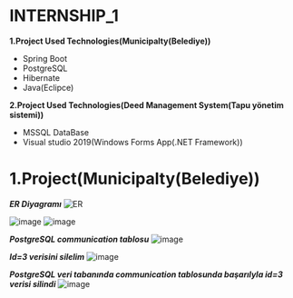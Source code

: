 # INTERNSHIP_1
**1.Project Used Technologies(Municipalty(Belediye))**
* Spring Boot
* PostgreSQL
* Hibernate
* Java(Eclipce)

**2.Project Used Technologies(Deed Management System(Tapu yönetim sistemi))**
*	MSSQL DataBase
*	Visual studio 2019(Windows Forms App(.NET Framework))
# 1.Project(Municipalty(Belediye))
***ER Diyagramı***
![ER](https://user-images.githubusercontent.com/59871974/155895903-2fca7c99-99db-4213-a549-1b49ee0db4a5.png)

![image](https://user-images.githubusercontent.com/59871974/155896287-017afb88-dce4-4676-9e0b-cee66ae35fc1.png)
![image](https://user-images.githubusercontent.com/59871974/155896303-505f98ee-c44a-4463-80ad-2aa0717972d4.png)

***PostgreSQL communication tablosu***
![image](https://user-images.githubusercontent.com/59871974/155896406-6c32531e-c9ab-4308-8647-0d5a58a1aca3.png)

***Id=3 verisini silelim***
![image](https://user-images.githubusercontent.com/59871974/155896436-e84bdd09-5644-4982-abe3-1e75c321e2db.png)

***PostgreSQL veri tabanında communication tablosunda başarılyla id=3 verisi silindi***
![image](https://user-images.githubusercontent.com/59871974/155896461-62cb5b1d-7064-42ce-863f-c253a4b00338.png)



